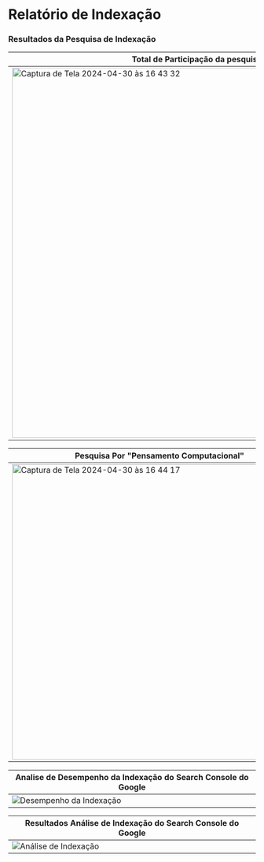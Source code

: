 # Relatório de Indexação

### Resultados da Pesquisa de Indexação

|Total de Participação da pesquisa|Pesquisa Por "Pensamento Computacional Compensar"|
|---|---|
|<img width="752" alt="Captura de Tela 2024-04-30 às 16 43 32" src="https://github.com/Compensar-UFCG/documentation/assets/20846737/7928ea27-ebf5-4648-990e-4a428dc37a82">|<img width="600" alt="Captura de Tela 2024-04-30 às 16 44 09" src="https://github.com/Compensar-UFCG/documentation/assets/20846737/4373308b-358f-42c0-b1a3-bdcaec984b72">|

|Pesquisa Por "Pensamento Computacional"|Pesquisa Por "Compensar"|
|---|---|
|<img width="600" alt="Captura de Tela 2024-04-30 às 16 44 17" src="https://github.com/Compensar-UFCG/documentation/assets/20846737/b3ce71b4-1494-4f5e-ac4d-cb74e3c844ab">|<img width="600" alt="Captura de Tela 2024-04-30 às 16 44 24" src="https://github.com/Compensar-UFCG/documentation/assets/20846737/abca49d0-8686-4d54-9e5d-7654694c94a3">|

|Analise de Desempenho da Indexação do Search Console do Google|
|---|
|![Desempenho da Indexação](https://github.com/Compensar-UFCG/documentation/assets/20846737/2e5e9cc2-ec31-48d2-bc97-d644b2dede45)|

|Resultados Análise de Indexação do Search Console do Google|
|---|
|![Análise de Indexação](https://github.com/Compensar-UFCG/documentation/assets/20846737/ce740698-690f-4a4c-aef8-9d5cfc0fe83d)|
